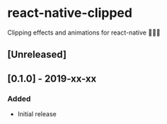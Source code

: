 # react-native-clipped

Clipping effects and animations for react-native 🍠🥒🍕

## [Unreleased]

## [0.1.0] - 2019-xx-xx

### Added

- Initial release
